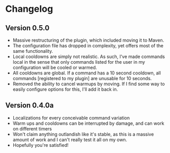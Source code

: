 Changelog
=========

Version 0.5.0
-------------
*   Massive restructuring of the plugin, which included moving it to Maven.
*   The configuration file has dropped in complexity, yet offers most of the same functionality.
*   Local cooldowns are simply not realistic. As such, I've made commands local in the sense that only commands listed for the user in my configuration will be cooled or warmed.
*   All cooldowns are global. If a command has a 10 second cooldown, all commands [registered to my plugin] are unusable for 10 seconds.
*   Removed the ability to cancel warmups by moving. If I find some way to easily configure options for this, I'll add it back in.

Version 0.4.0a
--------------
*   Localizations for every conceivable command variation
*   Warm ups and cooldowns can be interrupted by damage, and can work on different timers
*   Won't claim anything outlandish like it's stable, as this is a massive amount of work and I can't really test it all on my own.
*   Hopefully you're satisfied!